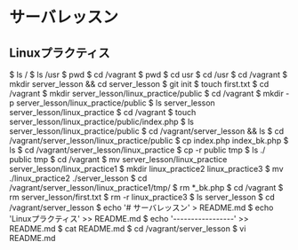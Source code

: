 # サーバレッスン
Linuxプラクティス
-----------------
$ ls /
$ ls /usr
$ pwd
$ cd /vagrant
$ pwd
$ cd usr
$ cd /usr
$ cd /vagrant
$ mkdir server_lesson && cd server_lesson
$ git init
$ touch first.txt
$ cd /vagrant
$ mkdir server_lesson/linux_practice/public
$ cd /vagrant
$ mkdir -p server_lesson/linux_practice/public
$ ls server_lesson server_lesson/linux_practice
$ cd /vagrant
$ touch server_lesson/linux_practice/public/index.php
$ ls server_lesson/linux_practice/public
$ cd /vagrant/server_lesson && ls
$ cd /vagrant/server_lesson/linux_practice/public
$ cp index.php index_bk.php
$ ls
$ cd /vagrant/server_lesson/linux_practice
$ cp -r public tmp
$ ls ./ public tmp
$ cd /vagrant
$ mv server_lesson/linux_practice server_lesson/linux_practice1
$ mkdir linux_practice2 linux_practice3
$ mv ./linux_practice2 ./server_lesson
$ cd /vagrant/server_lesson/linux_practice1/tmp/
$ rm *_bk.php
$ cd /vagrant
$ rm server_lesson/first.txt
$ rm -r linux_practice3
$ ls server_lesson
$ cd /vagrant/server_lesson
$ echo '# サーバレッスン' > README.md
$ echo 'Linuxプラクティス' >> README.md
$ echo '-----------------' >> README.md
$ cat README.md
$ cd /vagrant/server_lesson
$ vi README.md
